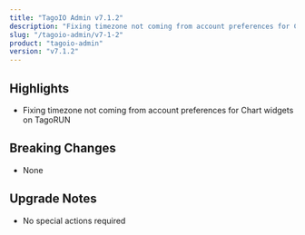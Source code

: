 ```yaml
---
title: "TagoIO Admin v7.1.2"
description: "Fixing timezone not coming from account preferences for Chart widgets on TagoRUN"
slug: "/tagoio-admin/v7-1-2"
product: "tagoio-admin"
version: "v7.1.2"
---
```


## Highlights

- Fixing timezone not coming from account preferences for Chart widgets on TagoRUN

## Breaking Changes

- None

## Upgrade Notes

- No special actions required
